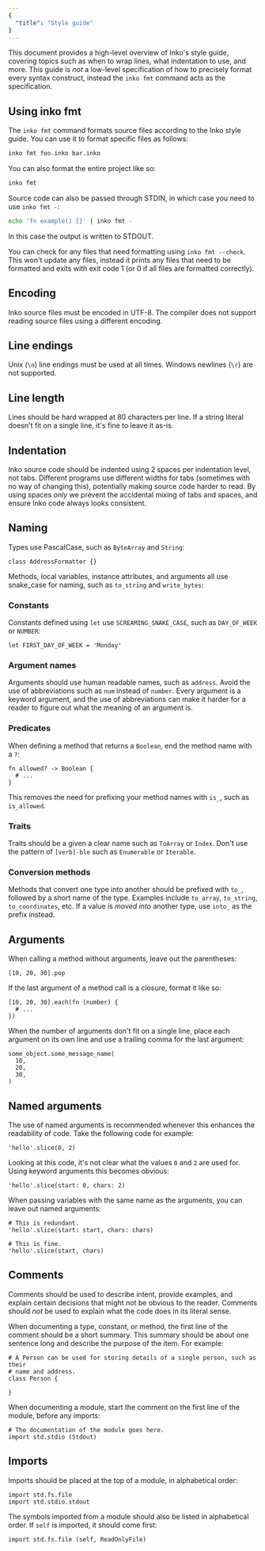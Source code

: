 ```yaml
---
{
  "title": "Style guide"
}
---
```


This document provides a high-level overview of Inko's style guide, covering
topics such as when to wrap lines, what indentation to use, and more. This guide
is _not_ a low-level specification of how to precisely format every syntax
construct, instead the `inko fmt` command acts as the specification.

## Using inko fmt

The `inko fmt` command formats source files according to the Inko style guide.
You can use it to format specific files as follows:

```bash
inko fmt foo.inko bar.inko
```

You can also format the entire project like so:

```bash
inko fmt
```

Source code can also be passed through STDIN, in which case you need to use
`inko fmt -`:

```bash
echo 'fn example() {}' | inko fmt -
```

In this case the output is written to STDOUT.

You can check for any files that need formatting using `inko fmt --check`. This
won't update any files, instead it prints any files that need to be formatted
and exits with exit code 1 (or 0 if all files are formatted correctly).

## Encoding

Inko source files must be encoded in UTF-8. The compiler does not support
reading source files using a different encoding.

## Line endings

Unix (`\n`) line endings must be used at all times. Windows newlines (`\r`) are
not supported.

## Line length

Lines should be hard wrapped at 80 characters per line. If a string literal
doesn't fit on a single line, it's fine to leave it as-is.

## Indentation

Inko source code should be indented using 2 spaces per indentation level, not
tabs. Different programs use different widths for tabs (sometimes with no way of
changing this), potentially making source code harder to read. By using spaces
_only_ we prevent the accidental mixing of tabs and spaces, and ensure Inko code
always looks consistent.

## Naming

Types use PascalCase, such as `ByteArray` and `String`:

```inko
class AddressFormatter {}
```

Methods, local variables, instance attributes, and arguments all use snake\_case
for naming, such as `to_string` and `write_bytes`:

### Constants

Constants defined using `let` use `SCREAMING_SNAKE_CASE`, such as `DAY_OF_WEEK`
or `NUMBER`:

```inko
let FIRST_DAY_OF_WEEK = 'Monday'
```

### Argument names

Arguments should use human readable names, such as `address`. Avoid the use of
abbreviations such as `num` instead of `number`. Every argument is a keyword
argument, and the use of abbreviations can make it harder for a reader to figure
out what the meaning of an argument is.

### Predicates

When defining a method that returns a `Boolean`, end the method name with a `?`:

```inko
fn allowed? -> Boolean {
  # ...
}
```

This removes the need for prefixing your method names with `is_`, such as
`is_allowed`.

### Traits

Traits should be a given a clear name such as `ToArray` or `Index`. Don't use
the pattern of `[verb]-ble` such as `Enumerable` or `Iterable`.

### Conversion methods

Methods that convert one type into another should be prefixed with `to_`,
followed by a short name of the type. Examples include `to_array`, `to_string`,
`to_coordinates`, etc. If a value is _moved into_ another type, use `into_` as
the prefix instead.

## Arguments

When calling a method without arguments, leave out the parentheses:

```inko
[10, 20, 30].pop
```

If the last argument of a method call is a closure, format it like so:

```inko
[10, 20, 30].each(fn (number) {
  # ...
})
```

When the number of arguments don't fit on a single line, place each argument on
its own line and use a trailing comma for the last argument:

```inko
some_object.some_message_name(
  10,
  20,
  30,
)
```

## Named arguments

The use of named arguments is recommended whenever this enhances the readability
of code. Take the following code for example:

```inko
'hello'.slice(0, 2)
```

Looking at this code, it's not clear what the values `0` and `2` are used for.
Using keyword arguments this becomes obvious:

```inko
'hello'.slice(start: 0, chars: 2)
```

When passing variables with the same name as the arguments, you can leave out
named arguments:

```inko
# This is redundant.
'hello'.slice(start: start, chars: chars)

# This is fine.
'hello'.slice(start, chars)
```

## Comments

Comments should be used to describe intent, provide examples, and explain
certain decisions that might not be obvious to the reader. Comments should _not_
be used to explain what the code does in its literal sense.

When documenting a type, constant, or method, the first line of the comment
should be a short summary. This summary should be about one sentence long and
describe the purpose of the item. For example:

```inko
# A Person can be used for storing details of a single person, such as their
# name and address.
class Person {

}
```

When documenting a module, start the comment on the first line of the module,
before any imports:

```inko
# The documentation of the module goes here.
import std.stdio (Stdout)
```

## Imports

Imports should be placed at the top of a module, in alphabetical order:

```inko
import std.fs.file
import std.stdio.stdout
```

The symbols imported from a module should also be listed in alphabetical order.
If `self` is imported, it should come first:

```inko
import std.fs.file (self, ReadOnlyFile)
```
